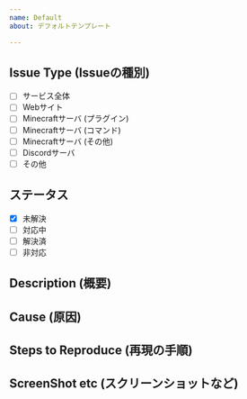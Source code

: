 ```yaml
---
name: Default
about: デフォルトテンプレート

---
```


## Issue Type (Issueの種別)
- [ ] サービス全体
- [ ] Webサイト
- [ ] Minecraftサーバ (プラグイン)
- [ ] Minecraftサーバ (コマンド)
- [ ] Minecraftサーバ (その他)
- [ ] Discordサーバ
- [ ] その他

## ステータス
- [x] 未解決
- [ ] 対応中
- [ ] 解決済
- [ ] 非対応

## Description (概要)

## Cause (原因)

## Steps to Reproduce (再現の手順)

## ScreenShot etc (スクリーンショットなど)
